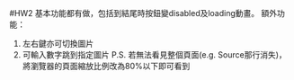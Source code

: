 #HW2
基本功能都有做，包括到結尾時按鈕變disabled及loading動畫。
額外功能：
1. 左右鍵亦可切換圖片
1. 可輸入數字跳到指定圖片
P.S. 若無法看見整個頁面(e.g. Source那行消失)，將瀏覽器的頁面縮放比例改為80%以下即可看到